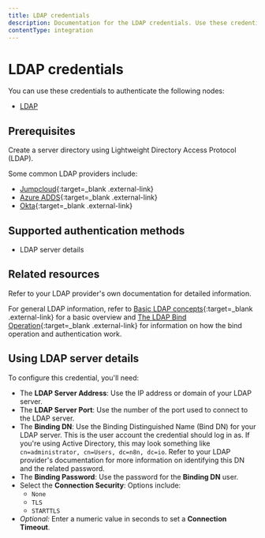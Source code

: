 ```yaml
---
title: LDAP credentials
description: Documentation for the LDAP credentials. Use these credentials to authenticate LDAP in n8n, a workflow automation platform.
contentType: integration
---
```


# LDAP credentials

You can use these credentials to authenticate the following nodes:

* [LDAP](/integrations/builtin/core-nodes/n8n-nodes-base.ldap/)

## Prerequisites

Create a server directory using Lightweight Directory Access Protocol (LDAP).

Some common LDAP providers include:

* [Jumpcloud](https://jumpcloud.com/blog/how-to-connect-your-application-to-ldap){:target=_blank .external-link}
* [Azure ADDS](https://learn.microsoft.com/en-us/azure/active-directory-domain-services/tutorial-configure-ldaps){:target=_blank .external-link}
* [Okta](https://help.okta.com/en-us/Content/Topics/Directory/LDAP-interface-connection-settings.htm){:target=_blank .external-link}

## Supported authentication methods

- LDAP server details

## Related resources

Refer to your LDAP provider's own documentation for detailed information.

For general LDAP information, refer to [Basic LDAP concepts](https://ldap.com/basic-ldap-concepts/){:target=_blank .external-link} for a basic overview and [The LDAP Bind Operation](https://ldap.com/the-ldap-bind-operation/){:target=_blank .external-link} for information on how the bind operation and authentication work.

## Using LDAP server details

To configure this credential, you'll need:

- The **LDAP Server Address**: Use the IP address or domain of your LDAP server.
- The **LDAP Server Port**: Use the number of the port used to connect to the LDAP server.
- The **Binding DN**: Use the Binding Distinguished Name (Bind DN) for your LDAP server. This is the user account the credential should log in as. If you're using Active Directory, this may look something like `cn=administrator, cn=Users, dc=n8n, dc=io`. Refer to your LDAP provider's documentation for more information on identifying this DN and the related password.
- The **Binding Password**: Use the password for the **Binding DN** user.
- Select the **Connection Security**: Options include:
    - `None`
    - `TLS`
    - `STARTTLS`
- _Optional:_ Enter a numeric value in seconds to set a **Connection Timeout**.

